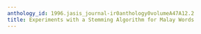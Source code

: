 ```yaml
---
anthology_id: 1996.jasis_journal-ir0anthology0volumeA47A12.2
title: Experiments with a Stemming Algorithm for Malay Words
---
```

